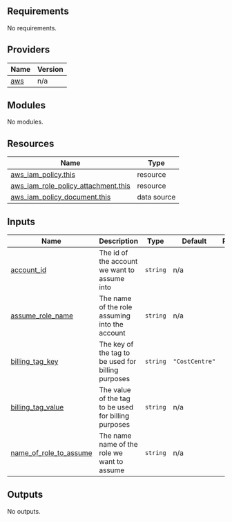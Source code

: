 ## Requirements

No requirements.

## Providers

| Name | Version |
|------|---------|
| <a name="provider_aws"></a> [aws](#provider\_aws) | n/a |

## Modules

No modules.

## Resources

| Name | Type |
|------|------|
| [aws_iam_policy.this](https://registry.terraform.io/providers/hashicorp/aws/latest/docs/resources/iam_policy) | resource |
| [aws_iam_role_policy_attachment.this](https://registry.terraform.io/providers/hashicorp/aws/latest/docs/resources/iam_role_policy_attachment) | resource |
| [aws_iam_policy_document.this](https://registry.terraform.io/providers/hashicorp/aws/latest/docs/data-sources/iam_policy_document) | data source |

## Inputs

| Name | Description | Type | Default | Required |
|------|-------------|------|---------|:--------:|
| <a name="input_account_id"></a> [account\_id](#input\_account\_id) | The id of the account we want to assume into | `string` | n/a | yes |
| <a name="input_assume_role_name"></a> [assume\_role\_name](#input\_assume\_role\_name) | The name of the role assuming into the account | `string` | n/a | yes |
| <a name="input_billing_tag_key"></a> [billing\_tag\_key](#input\_billing\_tag\_key) | The key of the tag to be used for billing purposes | `string` | `"CostCentre"` | no |
| <a name="input_billing_tag_value"></a> [billing\_tag\_value](#input\_billing\_tag\_value) | The value of the tag to be used for billing purposes | `string` | n/a | yes |
| <a name="input_name_of_role_to_assume"></a> [name\_of\_role\_to\_assume](#input\_name\_of\_role\_to\_assume) | The name name of the role we want to assume | `string` | n/a | yes |

## Outputs

No outputs.

